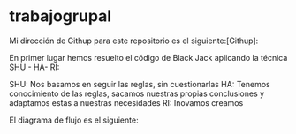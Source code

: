 # trabajogrupal


Mi dirección de Githup para este repositorio es el siguiente:[Githup]: 

En primer lugar hemos resuelto el código de Black Jack aplicando la técnica SHU - HA- RI:

SHU: Nos basamos en seguir las reglas, sin cuestionarlas
HA: Tenemos conocimiento de las reglas, sacamos nuestras propias conclusiones y adaptamos estas a nuestras necesidades 
RI: Inovamos creamos


El diagrama de flujo es el siguiente:






